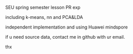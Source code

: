 SEU spring semester lesson PR exp

including k-means, nn and PCA&LDA 

independent implementation and using Huawei mindspore

if u need source data, contact me in github with ur email.

thx
